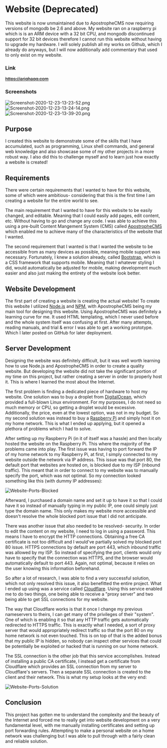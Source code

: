 # Website (Deprecated)
This website is now unmaintained due to ApostropheCMS now requiring versions of mongodb be 2.6 and above. My website ran on a raspberry pi which is is an ARM device with a 32 bit CPU, and mongodb discontinued support for 32 bit devices therefore I cannot run this website without having to upgrade my hardware. I will solely publish all my works on Github, which I already do anyways, but I will now additionally add commentary that used to only exist on my website.

### Link
~~https://ariqhaqq.com~~

### Screenshots
![Screenshot-2020-12-23-13-23-52.png](https://i.ibb.co/0CWY3cK/Screenshot-2020-12-23-13-23-52.png)
![Screenshot-2020-12-23-13-24-14.png](https://i.ibb.co/ZBrSwL7/Screenshot-2020-12-23-13-24-14.png)
![Screenshot-2020-12-23-13-39-20.png](https://i.ibb.co/rZ23kcm/Screenshot-2020-12-23-13-39-20.png)

## Purpose 
I created this website to demonstrate some of the skills that I have accumulated, such as programming, Linux shell commands, and general web knowledge and also showcase some of my other projects in a more robust way. I also did this to challenge myself and to learn just how exactly a website is created!

## Requirements
There were certain requirements that I wanted to have for this website, some of which were ambitious- considering that this is the first time I am creating a website for the entire world to see.

The main requirement that I wanted to have for this website to be easily changed, and editable. Meaning that I could easily add pages, edit content, etc. Without having to go and change any code. I was able to achieve this using a pre-built Content Mangement System (CMS) called [ApostropheCMS](https://apostrophecms.org/) which enabled me to achieve many of the characteristics of the website that I wanted.

The second requirement that I wanted is that I wanted the website to be accessible from as many devices as possible, meaning mobile support was necessary. Fortunately, I knew a solution already, called [Bootstrap](https://getbootstrap.com/), which is a CSS framework that supports mobile. Meaning that I whatever styling I did, would automatically be adjusted for mobile, making development much easier and also just making the entirety of the website look better.

## Website Development
The first part of creating a website is creating the actual website! To create this website I utilized [Node.js](https://nodejs.org/en/) and [NPM](https://www.npmjs.com/), with ApostropheCMS being my main tool for designing this website. Using ApostropheCMS was definitely a learning curve for me. It used HTML templating, which I never used before and the whole system itself was confusing at first. After many attempts, reading manuals, and trial & error I was able to get a working prototype. Which I later posted on GitHub for later deployment.

## Server Development
Designing the website was definitely difficult, but it was well worth learning how to use Node.js and ApostropheCMS in order to create a quality website. But developing the website did not take the significant portion of my time on this project, but rather creating a server in order to properly host it. This is where I learned the most about the Internet.

The first problem is finding a dedicated piece of hardware to host my website. One solution was to buy a droplet from [DigitalOcean](https://www.digitalocean.com/products/droplets/), which provided a full-blown Linux environment. For my purposes, I do not need so much memory or CPU, so getting a droplet would be excessive. Additionally, the price, even at the lowest option, was not in my budget. So my second solution was instead to buy a [Raspberry Pi](https://www.raspberrypi.org/) and simply host it on my home network. This is what I ended up applying, but it opened a plethora of problems which I had to solve.

After setting up my Raspberry Pi (in it of itself was a hassle) and then locally hosted the website on the Raspberry Pi. This where the majority of the problems came into play. The first issue was having to port forward the IP of my home network to my Raspberry Pi, at first, I simply connected to my website outside the network via IP address. This issue was that port 80, the default port that websites are hosted on, is blocked due to my ISP (inbound traffic). This meant that in order to connect to my website was to manually specify the port, which was not optimal. So my connection looked something like this (with dummy IP addresses):

![Website-Ports-Blocked](https://i.ibb.co/Sr4fksS/Website-Ports-Blocked.png)

Afterward, I purchased a domain name and set it up to have it so that I could have it so instead of manually typing in my public IP, one could simply just type the domain name. This only makes my website more accessible and doesn't resolve the whole blocked port issue that I did not anticipate.

There was another issue that also needed to be resolved- security. In order to edit the content on my website, I need to log in using a password. This means I have to encrypt the HTTP connections. Obtaining a free CA certificate is not too difficult and I would've partially solved my blocked port 80 issue. HTTPS connections by default are port 443, which inbound traffic was allowed by my ISP. So instead of specifying the port, clients would only have to specify that the connection was HTTPS, and the browser would automatically default to port 443. Again, not optimal, because it relies on the user knowing this information beforehand.

So after a lot of research, I was able to find a very successful solution, which not only resolved this issue, it also benefitted the entire project. What I ended up using was a service called [Cloudflare](https://www.cloudflare.com/). Using this service enabled me to do two things, one being able to receive a "proxy server" and two being able to get SSL connections for my website.

The way that Cloudflare works is that it once I change my previous nameservers to theirs, I can get many of the privileges of their "system". One of which is enabling it so that any HTTP traffic gets automatically redirected to HTTPS traffic. This is exactly what I needed, a sort of proxy server that would appropriately redirect traffic so that the port 80 on my home network is not even touched. This is on top of that is the added bonus that my public IP is hidden, so nobody can inspect other services that could be potentially be exploited or hacked that is running on our home network.

The SSL connection is the other job that this service accomplishes. Instead of installing a public CA certificate, I instead get a certificate from Cloudflare which provides an SSL connection from my server to Cloudflare's servers. Then a separate SSL connection is created to the client and their network. This is what my setup looks at the very end:

![Website-Ports-Solution](https://i.ibb.co/vhrmxJG/Website-Ports-Solution.png)

## Conclusion
This project has gotten me to understand the complexity and the beauty of the Internet and forced me to really get into website development on a very fundamental level, with me manually installing certificates and setting up port forwarding rules. Attempting to make a personal website on a home network was challenging but I was able to pull through with a fairly clean and reliable solution.
